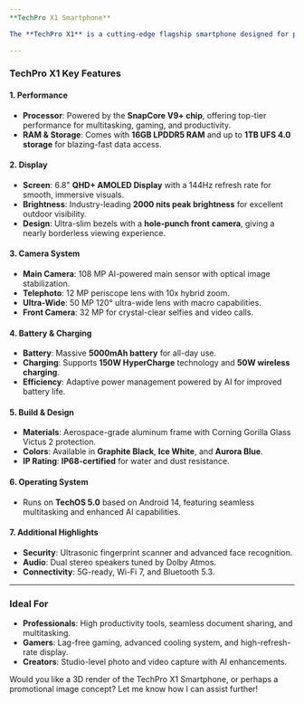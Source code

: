 ```yaml
---
**TechPro X1 Smartphone**  

The **TechPro X1** is a cutting-edge flagship smartphone designed for professionals and tech enthusiasts. It blends performance, innovation, and style to deliver an unmatched mobile experience. Below is a detailed breakdown of its features and design:  

---
```


### **TechPro X1 Key Features**  

#### **1. Performance**  
- **Processor**: Powered by the **SnapCore V9+ chip**, offering top-tier performance for multitasking, gaming, and productivity.  
- **RAM & Storage**: Comes with **16GB LPDDR5 RAM** and up to **1TB UFS 4.0 storage** for blazing-fast data access.  

#### **2. Display**  
- **Screen**: 6.8" **QHD+ AMOLED Display** with a 144Hz refresh rate for smooth, immersive visuals.  
- **Brightness**: Industry-leading **2000 nits peak brightness** for excellent outdoor visibility.  
- **Design**: Ultra-slim bezels with a **hole-punch front camera**, giving a nearly borderless viewing experience.  

#### **3. Camera System**  
- **Main Camera**: 108 MP AI-powered main sensor with optical image stabilization.  
- **Telephoto**: 12 MP periscope lens with 10x hybrid zoom.  
- **Ultra-Wide**: 50 MP 120° ultra-wide lens with macro capabilities.  
- **Front Camera**: 32 MP for crystal-clear selfies and video calls.  

#### **4. Battery & Charging**  
- **Battery**: Massive **5000mAh battery** for all-day use.  
- **Charging**: Supports **150W HyperCharge** technology and **50W wireless charging**.  
- **Efficiency**: Adaptive power management powered by AI for improved battery life.  

#### **5. Build & Design**  
- **Materials**: Aerospace-grade aluminum frame with Corning Gorilla Glass Victus 2 protection.  
- **Colors**: Available in **Graphite Black**, **Ice White**, and **Aurora Blue**.  
- **IP Rating**: **IP68-certified** for water and dust resistance.  

#### **6. Operating System**  
- Runs on **TechOS 5.0** based on Android 14, featuring seamless multitasking and enhanced AI capabilities.  

#### **7. Additional Highlights**  
- **Security**: Ultrasonic fingerprint scanner and advanced face recognition.  
- **Audio**: Dual stereo speakers tuned by Dolby Atmos.  
- **Connectivity**: 5G-ready, Wi-Fi 7, and Bluetooth 5.3.  

---

### **Ideal For**  
- **Professionals**: High productivity tools, seamless document sharing, and multitasking.  
- **Gamers**: Lag-free gaming, advanced cooling system, and high-refresh-rate display.  
- **Creators**: Studio-level photo and video capture with AI enhancements.  

Would you like a 3D render of the TechPro X1 Smartphone, or perhaps a promotional image concept? Let me know how I can assist further!